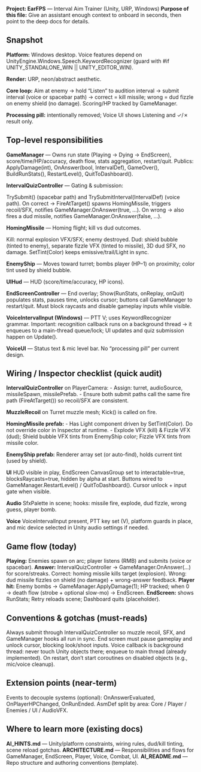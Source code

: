 **Project: EarFPS** — Interval Aim Trainer (Unity, URP, Windows)
**Purpose of this file:** Give an assistant enough context to onboard in seconds, then point to the deep docs for details.

## Snapshot

**Platform:** Windows desktop. Voice features depend on UnityEngine.Windows.Speech.KeywordRecognizer (guard with #if UNITY_STANDALONE_WIN || UNITY_EDITOR_WIN). 

**Render:** URP, neon/abstract aesthetic.

**Core loop:** Aim at enemy → hold “Listen” to audition interval → submit interval (voice or spacebar path) → correct = kill missile; wrong = dud fizzle on enemy shield (no damage). Scoring/HP tracked by GameManager. 

**Processing pill:** intentionally removed; Voice UI shows Listening and ✓/✗ result only. 

## Top-level responsibilities

**GameManager** — Owns run state (Playing → Dying → EndScreen), score/time/HP/accuracy, death flow, stats aggregation, restart/quit. Publics: ApplyDamage(int), OnAnswer(bool, IntervalDef), GameOver(), BuildRunStats(), RestartLevel(), QuitToDashboard(). 

**IntervalQuizController** — Gating & submission:

TrySubmit() (spacebar path) and TrySubmitInterval(IntervalDef) (voice path).
On correct → FireAtTarget() spawns HomingMissile, triggers recoil/SFX, notifies GameManager.OnAnswer(true, …).
On wrong → also fires a dud missile, notifies GameManager.OnAnswer(false, …). 

**HomingMissile** — Homing flight; kill vs dud outcomes.

Kill: normal explosion VFX/SFX; enemy destroyed.
Dud: shield bubble (tinted to enemy), separate fizzle VFX (tinted to missile), 3D dud SFX, no damage. SetTint(Color) keeps emissive/trail/Light in sync. 

**EnemyShip** — Moves toward turret; bombs player (HP–1) on proximity; color tint used by shield bubble. 

**UIHud** — HUD (score/time/accuracy, HP icons).

**EndScreenController** — End overlay; Show(RunStats, onReplay, onQuit) populates stats, pauses time, unlocks cursor; buttons call GameManager to restart/quit. Must block raycasts and disable gameplay inputs while visible. 

**VoiceIntervalInput (Windows)** — PTT V; uses KeywordRecognizer grammar. Important: recognition callback runs on a background thread → it enqueues to a main-thread queue/lock; UI updates and quiz submission happen on Update(). 

**VoiceUI** — Status text & mic level bar. No “processing pill” per current design. 

## Wiring / Inspector checklist (quick audit)

**IntervalQuizController** on PlayerCamera:
    - Assign: turret, audioSource, missileSpawn, missilePrefab.
    - Ensure both submit paths call the same fire path (FireAtTarget()) so recoil/SFX are consistent. 

**MuzzleRecoil** on Turret muzzle mesh; Kick() is called on fire.

**HomingMissile prefab:**
    - Has Light component driven by SetTint(Color). Do not override color in Inspector at runtime. 
    - Explode VFX (kill) & Fizzle VFX (dud); Shield bubble VFX tints from EnemyShip color; Fizzle VFX tints from missile color. 

**EnemyShip prefab:** Renderer array set (or auto-find), holds current tint (used by shield).

**UI** HUD visible in play, EndScreen CanvasGroup set to interactable=true, blocksRaycasts=true, hidden by alpha at start. Buttons wired to GameManager.RestartLevel() /  QuitToDashboard(). Cursor unlock + input gate when visible. 

**Audio** SfxPalette in scene; hooks: missile fire, explode, dud fizzle, wrong guess, player bomb.

**Voice** VoiceIntervalInput present, PTT key set (V), platform guards in place, and mic device selected in Unity audio settings if needed. 

## Game flow (today)

**Playing:** Enemies spawn on arc; player listens (RMB) and submits (voice or spacebar).
**Answer:** IntervalQuizController → GameManager.OnAnswer(...) for score/streaks.
    Correct: homing missile kills target (explosion).
    Wrong: dud missile fizzles on shield (no damage) + wrong-answer feedback. 
**Player hit:** Enemy bombs → GameManager.ApplyDamage(1); HP tracked; when 0 → death flow (strobe + optional slow-mo) → EndScreen. 
**EndScreen:** shows RunStats; Retry reloads scene; Dashboard quits (placeholder). 

## Conventions & gotchas (must-reads)

Always submit through IntervalQuizController so muzzle recoil, SFX, and GameManager hooks all run in sync. 
End screen must pause gameplay and unlock cursor, blocking look/shoot inputs. 
Voice callback is background thread: never touch Unity objects there; enqueue to main thread (already implemented). 
On restart, don’t start coroutines on disabled objects (e.g., mic/voice cleanup). 

## Extension points (near-term)

Events to decouple systems (optional): OnAnswerEvaluated, OnPlayerHPChanged, OnRunEnded. 
AsmDef split by area: Core / Player / Enemies / UI / AudioVFX. 

## Where to learn more (existing docs)

**AI_HINTS.md** — Unity/platform constraints, wiring rules, dud/kill tinting, scene reload gotchas. 
**ARCHITECTURE.md** — Responsibilities and flows for GameManager, EndScreen, Player, Voice, Combat, UI. 
**AI_README.md** — Repo structure and authoring conventions (template). 

